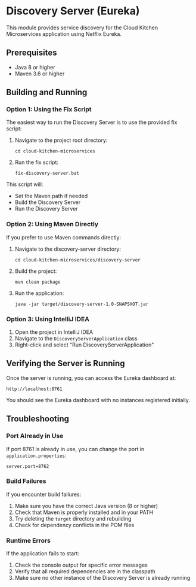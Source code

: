 # Discovery Server (Eureka)

This module provides service discovery for the Cloud Kitchen Microservices application using Netflix Eureka.

## Prerequisites

- Java 8 or higher
- Maven 3.6 or higher

## Building and Running

### Option 1: Using the Fix Script

The easiest way to run the Discovery Server is to use the provided fix script:

1. Navigate to the project root directory:
   ```
   cd cloud-kitchen-microservices
   ```

2. Run the fix script:
   ```
   fix-discovery-server.bat
   ```

This script will:
- Set the Maven path if needed
- Build the Discovery Server
- Run the Discovery Server

### Option 2: Using Maven Directly

If you prefer to use Maven commands directly:

1. Navigate to the discovery-server directory:
   ```
   cd cloud-kitchen-microservices/discovery-server
   ```

2. Build the project:
   ```
   mvn clean package
   ```

3. Run the application:
   ```
   java -jar target/discovery-server-1.0-SNAPSHOT.jar
   ```

### Option 3: Using IntelliJ IDEA

1. Open the project in IntelliJ IDEA
2. Navigate to the `DiscoveryServerApplication` class
3. Right-click and select "Run DiscoveryServerApplication"

## Verifying the Server is Running

Once the server is running, you can access the Eureka dashboard at:
```
http://localhost:8761
```

You should see the Eureka dashboard with no instances registered initially.

## Troubleshooting

### Port Already in Use

If port 8761 is already in use, you can change the port in `application.properties`:
```
server.port=8762
```

### Build Failures

If you encounter build failures:

1. Make sure you have the correct Java version (8 or higher)
2. Check that Maven is properly installed and in your PATH
3. Try deleting the `target` directory and rebuilding
4. Check for dependency conflicts in the POM files

### Runtime Errors

If the application fails to start:

1. Check the console output for specific error messages
2. Verify that all required dependencies are in the classpath
3. Make sure no other instance of the Discovery Server is already running

